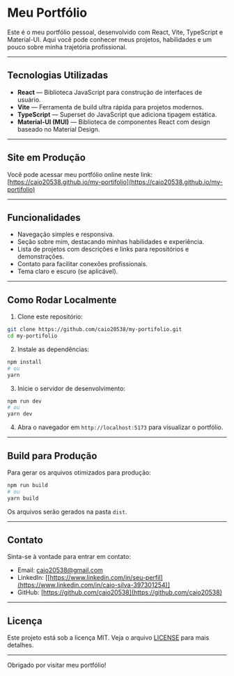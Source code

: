 # Meu Portfólio

Este é o meu portfólio pessoal, desenvolvido com React, Vite, TypeScript e Material-UI. Aqui você pode conhecer meus projetos, habilidades e um pouco sobre minha trajetória profissional.

---

## Tecnologias Utilizadas

- **React** — Biblioteca JavaScript para construção de interfaces de usuário.
- **Vite** — Ferramenta de build ultra rápida para projetos modernos.
- **TypeScript** — Superset do JavaScript que adiciona tipagem estática.
- **Material-UI (MUI)** — Biblioteca de componentes React com design baseado no Material Design.

---

## Site em Produção

Você pode acessar meu portfólio online neste link:  
[https://caio20538.github.io/my-portifolio](https://caio20538.github.io/my-portifolio)

---

## Funcionalidades

- Navegação simples e responsiva.
- Seção sobre mim, destacando minhas habilidades e experiência.
- Lista de projetos com descrições e links para repositórios e demonstrações.
- Contato para facilitar conexões profissionais.
- Tema claro e escuro (se aplicável).

---

## Como Rodar Localmente

1. Clone este repositório:

```bash
git clone https://github.com/caio20538/my-portifolio.git
cd my-portifolio
````

2. Instale as dependências:

```bash
npm install
# ou
yarn
```

3. Inicie o servidor de desenvolvimento:

```bash
npm run dev
# ou
yarn dev
```

4. Abra o navegador em `http://localhost:5173` para visualizar o portfólio.

---

## Build para Produção

Para gerar os arquivos otimizados para produção:

```bash
npm run build
# ou
yarn build
```

Os arquivos serão gerados na pasta `dist`.

---

## Contato

Sinta-se à vontade para entrar em contato:

* Email: [caio20538@gmail.com](mailto:caio20538@gmail.com)
* LinkedIn: [[https://www.linkedin.com/in/seu-perfil](https://www.linkedin.com/in/caio-silva-397301254)]
* GitHub: [https://github.com/caio20538](https://github.com/caio20538)

---

## Licença

Este projeto está sob a licença MIT. Veja o arquivo [LICENSE](LICENSE) para mais detalhes.

---

Obrigado por visitar meu portfólio!
